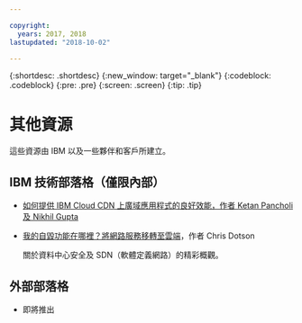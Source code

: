 ```yaml
---

copyright:
  years: 2017, 2018
lastupdated: "2018-10-02"

---
```


{:shortdesc: .shortdesc}
{:new_window: target="_blank"}
{:codeblock: .codeblock}
{:pre: .pre}
{:screen: .screen}
{:tip: .tip}

# 其他資源

這些資源由 IBM 以及一些夥伴和客戶所建立。

## IBM 技術部落格（僅限內部）

 * [如何提供 IBM Cloud CDN 上廣域應用程式的良好效能，作者 Ketan Pancholi 及 Nikhil Gupta](https://www.ibm.com/w3-techblog/use-cases/2018/05/content-delivery-service/)
 
 * [我的自毀功能在哪裡？將網路服務移轉至雲端](https://www.ibm.com/w3-techblog/wcp/2018/09/migrating-network-services/)，作者 Chris Dotson
 
   關於資料中心安全及 SDN（軟體定義網路）的精彩概觀。


## 外部部落格

* 即將推出

